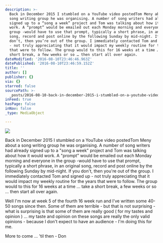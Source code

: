 ```yaml
---
description: >-
  Back in December 2015 I stumbled on a YouTube video postedTom Meny about a
  song writing group he was organising. A number of song writers had already
  signed up to a “song a week” project and Tom was talking about how it would
  work. A “prompt” would be emailed out each Monday morning and everyone in the
  group -would have to use that prompt, typically a short phrase, in an original
  song, record and post online by the following Sunday by mid-night. If you
  don’t, then you’re out of the group. I immediately contacted Tom and signed up
  - not truly appreciating that it would impact my weekly routine for the years
  that were to follow. The group would to this for 16 weeks at a time … take a
  short break, a few weeks or so … then start all over again.
dateModified: '2016-08-10T23:46:46.963Z'
datePublished: '2016-08-10T23:46:59.152Z'
title: ''
author: []
publisher: {}
via: {}
starred: false
sourcePath: >-
  _posts/2016-08-10-back-in-december-2015-i-stumbled-on-a-youtube-video-postedto.md
inFeed: true
hasPage: false
inNav: false
_type: MediaObject

---
```

![](https://the-grid-user-content.s3-us-west-2.amazonaws.com/498d13c1-c2fb-4807-bf03-21a4db7b423c.png)

Back in December 2015 I stumbled on a YouTube video postedTom Meny about a song writing group he was organising. A number of song writers had already signed up to a "song a week" project and Tom was talking about how it would work. A "prompt" would be emailed out each Monday morning and everyone in the group -would have to use that prompt, typically a short phrase, in an original song, record and post online by the following Sunday by mid-night. If you don't, then you're out of the group. I immediately contacted Tom and signed up - not truly appreciating that it would impact my weekly routine for the years that were to follow. The group would to this for 16 weeks at a time ... take a short break, a few weeks or so ... then start all over again.

Well I'm now at week 5 of the fourth 16 week run and I've written some 40-50 songs since then. Some of them are terrible - but that is not surprising - what is surprising is that some of them are really good ( for my tastes and opinion ) ... my taste and opinion on these songs are really the only valid opinions - because I don't expect to have an audience - I'm doing this for me.

More to come ... 'til then - Don